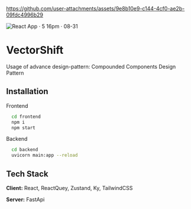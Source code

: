 


https://github.com/user-attachments/assets/9e8b10e9-c144-4cf0-ae2b-09fdc4996b29


![React App · 5 16pm · 08-31](https://github.com/user-attachments/assets/fea861dc-8db2-434c-9d63-7ad8b82edde3)



# VectorShift

Usage of advance design-pattern: Compounded Components Design Pattern


## Installation

Frontend

```bash
  cd frontend
  npm i
  npm start
```

Backend

```bash
  cd backend
  uvicorn main:app --reload 
```  



## Tech Stack

**Client:** React, ReactQuey, Zustand, Ky,  TailwindCSS

**Server:** FastApi


